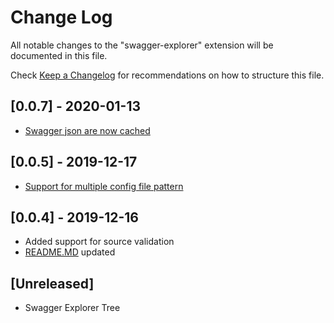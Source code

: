 # Change Log

All notable changes to the "swagger-explorer" extension will be documented in this file.

Check [Keep a Changelog](http://keepachangelog.com/) for recommendations on how to structure this file.

## [0.0.7] - 2020-01-13

- [Swagger json are now cached](https://github.com/dardino/vscode-swagger-explorer/pull/14)

## [0.0.5] - 2019-12-17

- [Support for multiple config file pattern](https://github.com/dardino/vscode-swagger-explorer/pull/8)

## [0.0.4] - 2019-12-16

- Added support for source validation
- [README.MD](README.md) updated

## [Unreleased]

- Swagger Explorer Tree
